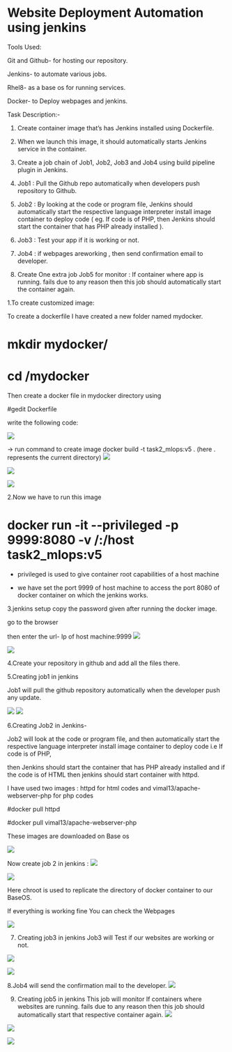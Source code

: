 # Website Deployment Automation using jenkins

Tools Used:

Git and Github- for hosting our repository.

Jenkins- to automate various jobs.

Rhel8- as a base os for running services.

Docker- to Deploy webpages and jenkins.

Task Description:-

1. Create container image that’s has Jenkins installed using Dockerfile.

2. When we launch this image, it should automatically starts Jenkins service in the container.

3. Create a job chain of Job1, Job2, Job3 and Job4 using build pipeline plugin in Jenkins.

4. Job1 : Pull the Github repo automatically when developers push repository to Github.

5. Job2 : By looking at the code or program file, Jenkins should automatically start the respective language interpreter install image container to deploy code ( eg. If code is    of PHP, then Jenkins should start the container that has PHP already installed ).

6. Job3 : Test your app if it is working or not.

7. Job4 : if webpages areworking , then send confirmation email to developer.

8. Create One extra job Job5 for monitor : If container where app is running. fails due to any reason then this job should automatically start the container again.


1.To create customized image:

 To create a dockerfile I have created a new folder named mydocker.
 # mkdir mydocker/
 # cd /mydocker
 
 Then create a docker file in mydocker directory using
 
 #gedit Dockerfile
 
 write the following code:
 
 ![](screenshots/image.PNG)
 
 -> run command to create image
  docker build -t task2_mlops:v5 .  (here . represents the current directory)
    ![](screenshots/1.PNG)
    
   ![](screenshots/2.PNG)
    
   ![](screenshots/3.PNG)
    
  2.Now we have to run this image
  
  # docker run -it --privileged -p 9999:8080 -v /:/host task2_mlops:v5
  
  -  privileged is used to give container root capabilities of a host machine
  
  -  we have set the port 9999 of host machine to access the port 8080 of docker container on which the jenkins works.
  
  3.jenkins setup
  copy the password given after running the docker image.
    
  go to the browser
  
  then enter the url- Ip of host machine:9999
![](screenshots/4.PNG)

![](screenshots/6.png)
    
 
  4.Create your repository in github and add all the files there.
  
  5.Creating job1 in jenkins
  
   Job1 will pull the github repository automatically when the developer push any update.
 
![](screenshots/Screenshot%20(92).png)
![](screenshots/Screenshot%20(93).png)
   
  6.Creating Job2 in Jenkins-
  
   Job2 will look at the code or program file, and then automatically start the respective language interpreter install image container to deploy code i.e If code is of PHP, 
   
   then Jenkins should start the container that has PHP already installed and if the code is of HTML then jenkins should start container with httpd.
   
   I have used two images : httpd for html codes and vimal13/apache-webserver-php for php codes
   
   #docker pull httpd
      
   #docker pull vimal13/apache-webserver-php
      
   These images are downloaded on Base os
    
  ![](screenshots/5.png)
  
  Now create job 2 in jenkins :
  ![](screenshots/Screenshot%20(96).png)
 
 ![](screenshots/Screenshot%20(97).png)
   
  Here chroot is used to replicate the directory of docker container to our BaseOS.
    
  If everything is working fine You can check the Webpages
 
 ![](screenshots/Screenshot%20(98).png)
    
 7. Creating job3 in jenkins
  Job3 will Test if our websites are working or not.
  
 ![](screenshots/Screenshot%20(99).png)
 
 ![](screenshots/Screenshot%20(100).png)
     
 8.Job4 will send the confirmation mail to the developer.
 ![](screenshots/Screenshot%20(102).png)
     
 9. Creating job5 in jenkins
  This job will monitor If containers where websites are running. fails due to any reason then this job should automatically start that respective container again.
![](screenshots/Screenshot%20(104).png)
 
![](screenshots/Screenshot%20(105).png)
  
![](screenshots/Screenshot%20(106).png)
   
    
    
    
    
 
 
 
 
 
 
 
 
 
 
 
 
 
 
 

